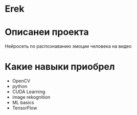 # Erek

# Описанеи проекта
Нейросеть по распознаванию эмоции человека на видео

# Какие навыки приобрел
- OpenCV
- python
- CUDA Learning
- image rekognition
- ML basics
- TensorFlow

